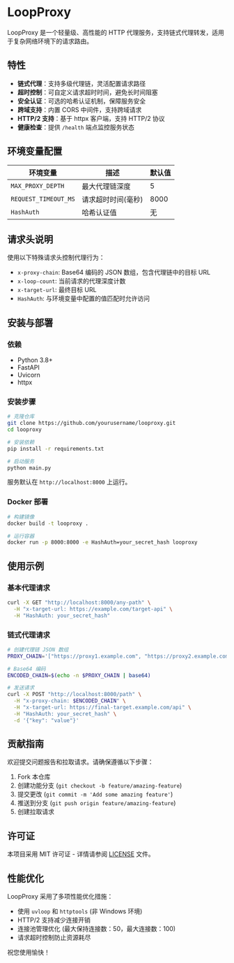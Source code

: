 # LoopProxy

LoopProxy 是一个轻量级、高性能的 HTTP 代理服务，支持链式代理转发，适用于复杂网络环境下的请求路由。

## 特性

- **链式代理**：支持多级代理链，灵活配置请求路径
- **超时控制**：可自定义请求超时时间，避免长时间阻塞
- **安全认证**：可选的哈希认证机制，保障服务安全
- **跨域支持**：内置 CORS 中间件，支持跨域请求
- **HTTP/2 支持**：基于 httpx 客户端，支持 HTTP/2 协议
- **健康检查**：提供 `/health` 端点监控服务状态

## 环境变量配置

| 环境变量 | 描述 | 默认值 |
|----------|------|--------|
| `MAX_PROXY_DEPTH` | 最大代理链深度 | 5 |
| `REQUEST_TIMEOUT_MS` | 请求超时时间(毫秒) | 8000 |
| `HashAuth` | 哈希认证值 | 无 |

## 请求头说明

使用以下特殊请求头控制代理行为：

- `x-proxy-chain`: Base64 编码的 JSON 数组，包含代理链中的目标 URL
- `x-loop-count`: 当前请求的代理深度计数
- `x-target-url`: 最终目标 URL
- `HashAuth`: 与环境变量中配置的值匹配时允许访问

## 安装与部署

### 依赖

- Python 3.8+
- FastAPI
- Uvicorn
- httpx

### 安装步骤

```bash
# 克隆仓库
git clone https://github.com/yourusername/looproxy.git
cd looproxy

# 安装依赖
pip install -r requirements.txt

# 启动服务
python main.py
```

服务默认在 `http://localhost:8000` 上运行。

### Docker 部署

```bash
# 构建镜像
docker build -t looproxy .

# 运行容器
docker run -p 8000:8000 -e HashAuth=your_secret_hash looproxy
```

## 使用示例

### 基本代理请求

```bash
curl -X GET "http://localhost:8000/any-path" \
  -H "x-target-url: https://example.com/target-api" \
  -H "HashAuth: your_secret_hash"
```

### 链式代理请求

```bash
# 创建代理链 JSON 数组
PROXY_CHAIN='["https://proxy1.example.com", "https://proxy2.example.com"]'

# Base64 编码
ENCODED_CHAIN=$(echo -n $PROXY_CHAIN | base64)

# 发送请求
curl -X POST "http://localhost:8000/path" \
  -H "x-proxy-chain: $ENCODED_CHAIN" \
  -H "x-target-url: https://final-target.example.com/api" \
  -H "HashAuth: your_secret_hash" \
  -d '{"key": "value"}'
```

## 贡献指南

欢迎提交问题报告和拉取请求。请确保遵循以下步骤：

1. Fork 本仓库
2. 创建功能分支 (`git checkout -b feature/amazing-feature`)
3. 提交更改 (`git commit -m 'Add some amazing feature'`)
4. 推送到分支 (`git push origin feature/amazing-feature`)
5. 创建拉取请求

## 许可证

本项目采用 MIT 许可证 - 详情请参阅 [LICENSE](LICENSE) 文件。

## 性能优化

LoopProxy 采用了多项性能优化措施：

- 使用 `uvloop` 和 `httptools` (非 Windows 环境)
- HTTP/2 支持减少连接开销
- 连接池管理优化 (最大保持连接数：50，最大连接数：100)
- 请求超时控制防止资源耗尽

祝您使用愉快！
